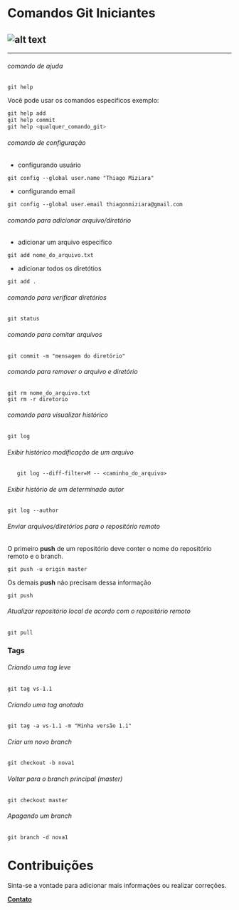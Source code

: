 # **Comandos Git Iniciantes** 
![alt text](https://www.hostinger.com.br/tutoriais/wp-content/uploads/sites/12/2017/04/comandos-basicos-git-1280x720.png)
---------------------------------
______________________________
###### comando de ajuda
```git help```
   
   Você pode usar os comandos especificos exemplo:

   ```js
   git help add
   git help commit
   git help <qualquer_comando_git>
   ```

###### comando de configuração

* configurando usuário

```git config --global user.name "Thiago Miziara"```

* configurando email

`git config --global user.email thiagonmiziara@gmail.com`

###### comando para adicionar arquivo/diretório

* adicionar um arquivo especifico

`git add nome_do_arquivo.txt`

* adicionar todos os diretótios

`git add .`

###### comando para verificar diretórios

`git status`

###### comando para comitar arquivos

`git commit -m "mensagem do diretório"`

###### comando para remover o arquivo e diretório

```
git rm nome_do_arquivo.txt
git rm -r diretorio
```

###### comando para visualizar histórico

`git log`


###### Exibir histórico modificação de um arquivo

`	git log --diff-filter=M -- <caminho_do_arquivo>`


###### Exibir histório de um determinado autor

`git log --author`

###### Enviar arquivos/diretórios para o repositório remoto

O primeiro **push** de um repositório deve conter o nome do repositório remoto e o branch.

`git push -u origin master`

Os demais **push** não precisam dessa informação

`git push`


###### Atualizar repositório local de acordo com o repositório remoto

`git pull`

### Tags

###### Criando uma tag leve

`git tag vs-1.1`

###### Criando uma tag anotada

`git tag -a vs-1.1 -m "Minha versão 1.1"`

###### Criar um novo branch

`git checkout -b nova1`

###### Voltar para o branch principal (master)

`git checkout master`

###### Apagando um branch

`git branch -d nova1`

# Contribuições

Sinta-se a vontade para adicionar mais informações ou realizar correções.

[**Contato**](https://www.linkedin.com/in/thiago-miziara-92a85b6a/)
